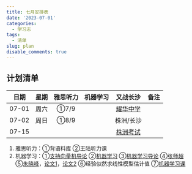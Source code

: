 ```yaml
---
title: 七月安排表
date: '2023-07-01'
categories:
  - 学习志
tags:
  - 清单
slug: plan
disable_comments: true
---
```




## 计划清单 
|   日期  |星期 | 雅思听力 | 机器学习 | 又战长沙 | 备注 |
| :------: | :------: | :------: | :------: | :------: | :------: |
| 07-01 | 周六 | ①7/9 |  | [耀华中学](https://mp.weixin.qq.com/s/ALFyjjkEG9hRi0gwNNbuIA) |  |
| 07-02 | 周日 | ①8/9 |  | 株洲/长沙 |  |
| 07-15 |  |  | | [株洲考试](https://www.zzksw.com.cn/sydwbm/ksBaoMing/ksFrame.aspx#) | |

1. 雅思听力：①背语料库 ②王陆听力课
3. 机器学习：①[支持向量机导论](/papers/QinRecom/支持向量机导论.pdf) ②[机器学习](/papers/QinRecom/机器学习.pdf) ③[机器学习导论](https://pan.baidu.com/s/18m7YJECFCvtaxidqjjqz_w?pwd=1234) ④[张师超](http://www.globalauthorid.com/WebPortal/AuthorView?wd=GAID10125982&rc=37037A)   
    ⑤[朱晓峰](http://www.globalauthorid.com/WebPortal/AuthorView?wd=GAID10127811&rc=013F3E)，[论文1](/papers/QinRecom/ZhuXF-1.pdf)，[论文2](/papers/QinRecom/ZhuXF-2.pdf) ⑥经验似然求线性模型估计值 ⑦[机器学习课](https://edu.csdn.net/course/detail/31616?spm=1003.2449.3001.8293.1) 